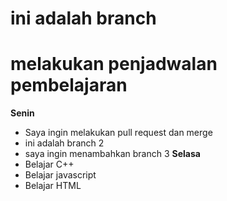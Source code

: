 # ini adalah branch
melakukan penjadwalan pembelajaran
==
**Senin**
* Saya ingin melakukan pull request dan merge
* ini adalah branch 2
* saya ingin menambahkan branch 3
**Selasa**
* Belajar C++
* Belajar javascript
* Belajar HTML


